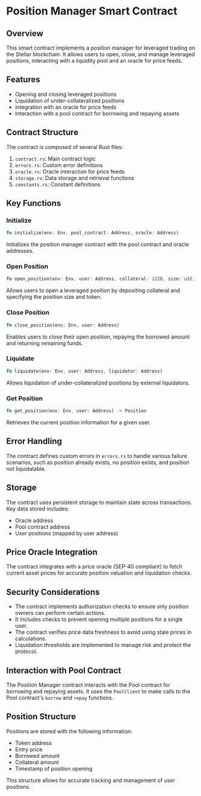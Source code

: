 # Position Manager Smart Contract

## Overview

This smart contract implements a position manager for leveraged trading on the Stellar blockchain. It allows users to open, close, and manage leveraged positions, interacting with a liquidity pool and an oracle for price feeds.

## Features

- Opening and closing leveraged positions
- Liquidation of under-collateralized positions
- Integration with an oracle for price feeds
- Interaction with a pool contract for borrowing and repaying assets

## Contract Structure

The contract is composed of several Rust files:

1. `contract.rs`: Main contract logic
2. `errors.rs`: Custom error definitions
3. `oracle.rs`: Oracle interaction for price feeds
4. `storage.rs`: Data storage and retrieval functions
5. `constants.rs`: Constant definitions

## Key Functions

### Initialize

```rust
fn initialize(env: Env, pool_contract: Address, oracle: Address)
```

Initializes the position manager contract with the pool contract and oracle addresses.

### Open Position

```rust
fn open_position(env: Env, user: Address, collateral: i128, size: u32, token: Address)
```

Allows users to open a leveraged position by depositing collateral and specifying the position size and token.

### Close Position

```rust
fn close_position(env: Env, user: Address)
```

Enables users to close their open position, repaying the borrowed amount and returning remaining funds.

### Liquidate

```rust
fn liquidate(env: Env, user: Address, liquidator: Address)
```

Allows liquidation of under-collateralized positions by external liquidators.

### Get Position

```rust
fn get_position(env: Env, user: Address) -> Position
```

Retrieves the current position information for a given user.

## Error Handling

The contract defines custom errors in `errors.rs` to handle various failure scenarios, such as position already exists, no position exists, and position not liquidatable.

## Storage

The contract uses persistent storage to maintain state across transactions. Key data stored includes:

- Oracle address
- Pool contract address
- User positions (mapped by user address)

## Price Oracle Integration

The contract integrates with a price oracle (SEP-40 compliant) to fetch current asset prices for accurate position valuation and liquidation checks.

## Security Considerations

- The contract implements authorization checks to ensure only position owners can perform certain actions.
- It includes checks to prevent opening multiple positions for a single user.
- The contract verifies price data freshness to avoid using stale prices in calculations.
- Liquidation thresholds are implemented to manage risk and protect the protocol.

## Interaction with Pool Contract

The Position Manager contract interacts with the Pool contract for borrowing and repaying assets. It uses the `PoolClient` to make calls to the Pool contract's `borrow` and `repay` functions.

## Position Structure

Positions are stored with the following information:

- Token address
- Entry price
- Borrowed amount
- Collateral amount
- Timestamp of position opening

This structure allows for accurate tracking and management of user positions.